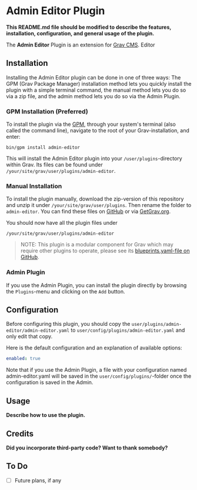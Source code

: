 # Admin Editor Plugin

**This README.md file should be modified to describe the features, installation, configuration, and general usage of the plugin.**

The **Admin Editor** Plugin is an extension for [Grav CMS](http://github.com/getgrav/grav). Editor

## Installation

Installing the Admin Editor plugin can be done in one of three ways: The GPM (Grav Package Manager) installation method lets you quickly install the plugin with a simple terminal command, the manual method lets you do so via a zip file, and the admin method lets you do so via the Admin Plugin.

### GPM Installation (Preferred)

To install the plugin via the [GPM](http://learn.getgrav.org/advanced/grav-gpm), through your system's terminal (also called the command line), navigate to the root of your Grav-installation, and enter:

    bin/gpm install admin-editor

This will install the Admin Editor plugin into your `/user/plugins`-directory within Grav. Its files can be found under `/your/site/grav/user/plugins/admin-editor`.

### Manual Installation

To install the plugin manually, download the zip-version of this repository and unzip it under `/your/site/grav/user/plugins`. Then rename the folder to `admin-editor`. You can find these files on [GitHub](https://github.com/fizk/grav-plugin-admin-editor) or via [GetGrav.org](http://getgrav.org/downloads/plugins#extras).

You should now have all the plugin files under

    /your/site/grav/user/plugins/admin-editor
	
> NOTE: This plugin is a modular component for Grav which may require other plugins to operate, please see its [blueprints.yaml-file on GitHub](https://github.com/fizk/grav-plugin-admin-editor/blob/master/blueprints.yaml).

### Admin Plugin

If you use the Admin Plugin, you can install the plugin directly by browsing the `Plugins`-menu and clicking on the `Add` button.

## Configuration

Before configuring this plugin, you should copy the `user/plugins/admin-editor/admin-editor.yaml` to `user/config/plugins/admin-editor.yaml` and only edit that copy.

Here is the default configuration and an explanation of available options:

```yaml
enabled: true
```

Note that if you use the Admin Plugin, a file with your configuration named admin-editor.yaml will be saved in the `user/config/plugins/`-folder once the configuration is saved in the Admin.

## Usage

**Describe how to use the plugin.**

## Credits

**Did you incorporate third-party code? Want to thank somebody?**

## To Do

- [ ] Future plans, if any

